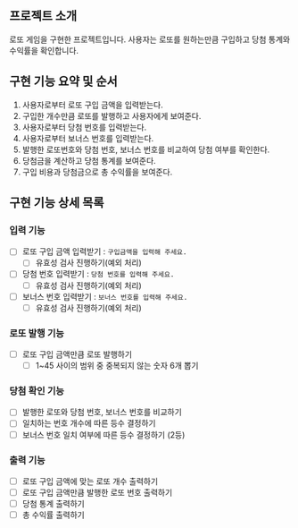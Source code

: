 ## 프로젝트 소개

로또 게임을 구현한 프로젝트입니다. 사용자는 로또를 원하는만큼 구입하고 당첨 통계와 수익률을 확인합니다.

## 구현 기능 요약 및 순서

1. 사용자로부터 로또 구입 금액을 입력받는다.
2. 구입한 개수만큼 로또를 발행하고 사용자에게 보여준다.
3. 사용자로부터 당첨 번호를 입력받는다.
4. 사용자로부터 보너스 번호를 입력받는다.
5. 발행한 로또번호와 당첨 번호, 보너스 번호를 비교하여 당첨 여부를 확인한다.
6. 당첨금을 계산하고 당첨 통계를 보여준다.
7. 구입 비용과 당첨금으로 총 수익률을 보여준다.

## 구현 기능 상세 목록

### 입력 기능

- [ ] 로또 구입 금액 입력받기 : `구입금액을 입력해 주세요.`
  - [ ] 유효성 검사 진행하기(예외 처리)
- [ ] 당첨 번호 입력받기 : `당첨 번호를 입력해 주세요.`
  - [ ] 유효성 검사 진행하기(예외 처리)
- [ ] 보너스 번호 입력받기 : `보너스 번호를 입력해 주세요.`
  - [ ] 유효성 검사 진행하기(예외 처리)

### 로또 발행 기능

- [ ] 로또 구입 금액만큼 로또 발행하기
  - [ ] 1~45 사이의 범위 중 중복되지 않는 숫자 6개 뽑기

### 당첨 확인 기능

- [ ] 발행한 로또와 당첨 번호, 보너스 번호를 비교하기
- [ ] 일치하는 번호 개수에 따른 등수 결정하기
- [ ] 보너스 번호 일치 여부에 따른 등수 결정하기 (2등)

### 출력 기능

- [ ] 로또 구입 금액에 맞는 로또 개수 출력하기
- [ ] 로또 구입 금액만큼 발행한 로또 번호 출력하기
- [ ] 당첨 통계 출력하기
- [ ] 총 수익률 출력하기
